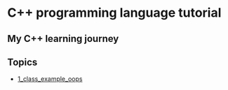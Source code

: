 # C++ programming language tutorial
## My C++ learning journey
## Topics

- [1_class_example_oops](https://github.com/jeromemoses/CPP_tutorial.git/01_class_example_oops.cpp)